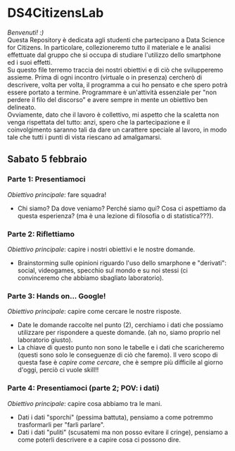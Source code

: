 # DS4CitizensLab
*Benvenuti! :)*\
Questa Repository è dedicata agli studenti che partecipano a Data Science for Citizens. In particolare, collezioneremo tutto il materiale e le analisi effettuate dal gruppo che si occupa di studiare l'utilizzo dello smartphone ed i suoi effetti.\
Su questo file terremo traccia dei nostri obiettivi e di ciò che svilupperemo assieme. Prima di ogni incontro (virtuale o in presenza) cercherò di descrivere, volta per volta, il programma a cui ho pensato e che spero potrà essere portato a termine. Programmare è un'attività essenziale per "non perdere il filo del discorso" e avere sempre in mente un obiettivo ben delineato.\
Ovviamente, dato che il lavoro è collettivo, mi aspetto che la scaletta non venga rispettata del tutto: anzi, spero che la partecipazione e il coinvolgimento saranno tali da dare un carattere speciale al lavoro, in modo tale che tutti i punti di vista riescano ad amalgamarsi. 

## Sabato 5 febbraio
### Parte 1: Presentiamoci
*Obiettivo principale*: fare squadra!
- Chi siamo? Da dove veniamo? Perché siamo qui? Cosa ci aspettiamo da questa esperienza? (ma è una lezione di filosofia o di statistica???).
### Parte 2: Riflettiamo
*Obiettivo principale*: capire i nostri obiettivi e le nostre domande.
- Brainstorming sulle opinioni riguardo l'uso dello smarphone e "derivati": social, videogames, specchio sul mondo e su noi stessi (ci convinceremo che abbiamo sbagliato laboratorio).
### Parte 3: Hands on... Google!
*Obiettivo principale*: capire come cercare le nostre risposte.
- Date le domande raccolte nel punto (2), cerchiamo i dati che possiamo utilizzare per rispondere a queste domande. (ah no, siamo proprio nel laboratorio giusto).
- La chiave di questo punto non sono le tabelle e i dati che scaricheremo (questi sono solo le conseguenze di ciò che faremo). Il vero scopo di questa fase è *capire come cercare*, che è sempre più difficile al giorno d'oggi, perciò ci vuole skill!!
### Parte 4: Presentiamoci (parte 2; POV: i dati)
*Obiettivo principale*: capire cosa abbiamo tra le mani.
- Dati i dati "sporchi" (pessima battuta), pensiamo a come potremmo trasformarli per "farli parlare".
- Dati i dati "puliti" (scusatemi ma non posso evitare il cringe), pensiamo a come poterli descrivere e a capire cosa ci possono dire.

